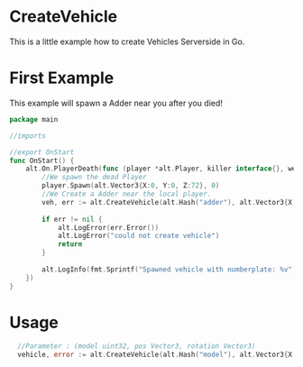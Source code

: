 # CreateVehicle
This is a little example how to create Vehicles Serverside in Go.

# First Example
This example will spawn a Adder near you after you died!
```go
package main

//imports

//export OnStart
func OnStart() {
	alt.On.PlayerDeath(func (player *alt.Player, killer interface{}, weapon uint32) {
		//We spawn the dead Player
		player.Spawn(alt.Vector3{X:0, Y:0, Z:72}, 0)
		//We Create a Adder near the local player.
		veh, err := alt.CreateVehicle(alt.Hash("adder"), alt.Vector3{X:0,Y:1.5,Z:72}, alt.Vector3{X:0,Y:0,Z:0})
		
		if err != nil {
			alt.LogError(err.Error())
			alt.LogError("could not create vehicle")
			return
        }
        
        alt.LogInfo(fmt.Sprintf("Spawned vehicle with numberplate: %v", veh.NumberPlateText()))
    })
}
```

# Usage

```go
  //Parameter : (model uint32, pos Vector3, rotation Vector3)
  vehicle, error := alt.CreateVehicle(alt.Hash("model"), alt.Vector3{X:0,Y:0,Z:0}, alt.Vector3{X:0,Y:0,Z:0})
```